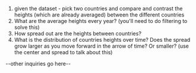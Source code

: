 1. given the dataset - pick two countries and compare and contrast the heights (which are already averaged) between the different countries
2. What are the average heights every year? (you'll need to do filtering to solve this)
3. How spread out are the heights between countries?
4. What is the distribution of countries heights over time?  Does the spread grow larger as you move forward in the arrow of time?  Or smaller? (use the center and spread to talk about this)

--other inquiries go here--
